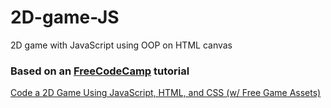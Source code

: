 # 2D-game-JS

2D game with JavaScript using OOP on HTML canvas

### Based on an [FreeCodeCamp](https://www.freecodecamp.org/) tutorial

[Code a 2D Game Using JavaScript, HTML, and CSS (w/ Free Game Assets)](https://youtu.be/7BHs1BzA4fs)
